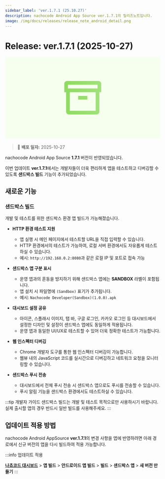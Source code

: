 ```yaml
---
sidebar_label: 'ver.1.7.1 (25.10.27)'
description: nachocode Android App Source ver.1.7.1의 릴리즈노트입니다.
image: /img/docs/releases/release_note_android_detail.png
---
```


# Release: ver.1.7.1 (2025-10-27)

![android_detail](/img/docs/releases/release_note_android_detail.png)

> 🔔 **배포 일자:** 2025-10-27

nachocode Android App Source **1.7.1** 버전이 반영되었습니다.

이번 업데이트 **ver.1.7.1**에서는 개발자들이 더욱 편리하게 앱을 테스트하고 디버깅할 수 있도록 **샌드박스 빌드** 기능이 추가되었습니다.

## 새로운 기능

### 샌드박스 빌드

개발 및 테스트를 위한 샌드박스 환경 앱 빌드가 가능해졌습니다.

- **HTTP 환경 테스트 지원**
  - 앱 실행 시 메인 페이지에서 테스트할 URL을 직접 입력할 수 있습니다.
  - HTTP 환경에서의 테스트가 가능하여, 로컬 서버 환경에서도 자유롭게 테스트하실 수 있습니다.
  - 예시: `http://192.168.0.2:8080`과 같은 로컬 IP 및 포트로 접속 가능

- **샌드박스 앱 구분 표시**
  - 운영 앱과의 혼동을 방지하기 위해 샌드박스 앱에는 **SANDBOX** 라벨이 포함됩니다.
  - 앱 설치 시 파일명에 `(Sandbox)` 표기가 추가됩니다.
  - 예시: `Nachocode Developer(Sandbox)(1.0.0).apk`

- **대시보드 설정 공유**
  - 아이콘, 스플래시 이미지, 탭 바, 구글 로그인, 카카오 로그인 등 대시보드에서 설정한 디자인 및 설정이 샌드박스 앱에도 동일하게 적용됩니다.
  - 운영 앱과 동일한 UI/UX로 테스트할 수 있어 더욱 정확한 테스트가 가능합니다.

- **웹 인스펙터 디버깅**
  - Chrome 개발자 도구를 통한 웹 인스펙터 디버깅이 가능합니다.
  - 웹뷰 내의 JavaScript 코드를 실시간으로 디버깅하고 네트워크 요청을 모니터링할 수 있습니다.

- **샌드박스 푸시 전송**
  - 대시보드에서 전체 푸시 전송 시 샌드박스 앱으로도 푸시를 전송할 수 있습니다.
  - 푸시 알림 기능을 샌드박스 환경에서도 테스트하실 수 있습니다.

:::tip 개발자 가이드
샌드박스 빌드는 개발 및 테스트 목적으로만 사용하시기 바랍니다.
실제 출시할 앱의 경우 반드시 일반 빌드를 사용해주세요.
:::

## 업데이트 적용 방법

nachocode Android AppSource **ver.1.7.1**의 변경 사항을 앱에 반영하려면 아래 경로에서 신규 버전의 앱을 다시 빌드하여 적용 가능합니다.

:::info 업데이트 적용

[**나쵸코드 대시보드**](https://nachocode.io/?utm_source=docs&utm_medium=documentation&utm_campaign=devguide) > **앱 빌드** > **안드로이드 앱 빌드** > **빌드** > **샌드박스 앱** > **새 버전 만들기**
:::
